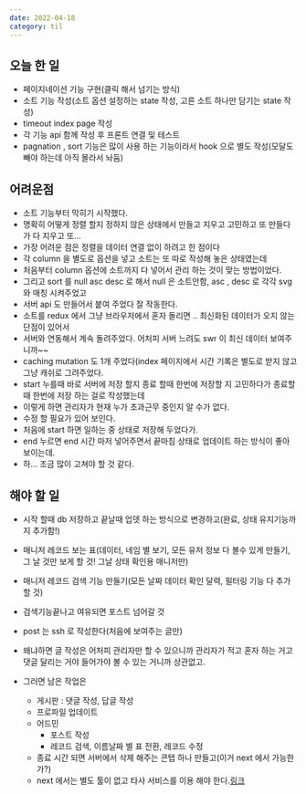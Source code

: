 ```yaml
---
date: 2022-04-18
category: til
---
```


## 오늘 한 일

- 페이지네이션 기능 구현(클릭 해서 넘기는 방식)
- 소트 기능 작성(소트 옵션 설정하는 state 작성, 고른 소트 하나만 담기는 state 작성)
- timeout index page 작성
- 각 기능 api 함께 작성 후 프론트 연결 및 테스트
- pagnation , sort 기능은 많이 사용 하는 기능이라서 hook 으로 별도 작성(모달도 빼야 하는데 아직 몰라서 놔둠)

## 어려운점

- 소트 기능부터 막히기 시작했다.
- 명확히 어떻게 정렬 할지 정하지 않은 상태에서 만들고 지우고 고민하고 또 만들다가 다 지우고 또...
- 가장 어려운 점은 정렬을 데이터 연결 없이 하려고 한 점이다
- 각 column 을 별도로 옵션을 넣고 소트는 또 따로 작성해 놓은 상태였는데
- 처음부터 column 옵션에 소트까지 다 넣어서 관리 하는 것이 맞는 방법이었다.
- 그리고 sort 를 null asc desc 로 해서 null 은 소트안함, asc , desc 로 각각 svg 와 매칭 시켜주었고
- 서버 api 도 만들어서 붙여 주었다 잘 작동한다.
- 소트를 redux 에서 그냥 브라우저에서 혼자 돌리면 .. 최신화된 데이터가 오지 않는 단점이 있어서
- 서버와 연동해서 계속 돌려주었다. 어처피 서버 느려도 swr 이 최신 데이터 보여주니까~~
- caching mutation 도 1개 주었다(index 페이지에서 시간 기록은 별도로 받지 않고 그냥 캐쉬로 그려주었다.
- start 누를때 바로 서버에 저장 할지 종료 할때 한번에 저장할 지 고민하다가 종료할 때 한번에 저장 하는 걸로 작성했는데
- 이렇게 하면 관리자가 현재 누가 초과근무 중인지 알 수가 없다.
- 수정 할 필요가 있어 보인다.
- 처음에 start 하면 일하는 중 상태로 저장해 두었다가.
- end 누르면 end 시간 마저 넣어주면서 끝마침 상태로 업데이트 하는 방식이 좋아 보이는데.
- 하... 조금 많이 고쳐야 할 것 같다.

## 해야 할 일

- 시작 할때 db 저장하고 끝날때 업뎃 하는 방식으로 변경하고(완료, 상태 유지기능까지 추가함!)
- 매니저 레코드 보는 표(데이터, 네임 별 보기, 모든 유저 정보 다 볼수 있게 만들기, 그 날 것만 보게 할 것! 그날 상태 확인용 매니저만)
- 매니저 레코드 검색 기능 만들기(모든 날짜 데이터 확인 달력, 필터링 기능 다 추가 할 것)
- 검색기능끝나고 여유되면 포스트 넘어갈 것
- post 는 ssh 로 작성한다(처음에 보여주는 글만)
- 왜냐하면 글 작성은 어처피 관리자만 할 수 있으니까 관리자가 적고 혼자 하는 거고 댓글 달리는 거야 들어가야 볼 수 있는 거니까 상관없고.

- 그러면 남은 작업은
  - 게시판 : 댓글 작성, 답글 작성
  - 프로파일 업데이트
  - 어드민
    - 포스트 작성
    - 레코드 검색, 이름날짜 별 표 전환, 레코드 수정
  - 종료 시간 되면 서버에서 삭제 해주는 콘탭 하나 만들고(이거 next 에서 가능한가?)
  - next 에서는 별도 툴이 없고 타사 서비스를 이용 해야 한다.[링크]('https://vercel.com/docs/concepts/solutions/cron-jobs')
